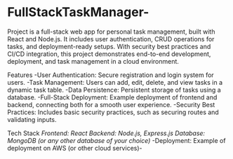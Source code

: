 # FullStackTaskManager-
Project is a full-stack web app for personal task management, built with React and Node.js. It includes user authentication, CRUD operations for tasks, and deployment-ready setups. With security best practices and CI/CD integration, this project demonstrates end-to-end development, deployment, and task management in a cloud environment.

Features
-User Authentication: Secure registration and login system for users.
-Task Management: Users can add, edit, delete, and view tasks in a dynamic task table.
-Data Persistence: Persistent storage of tasks using a database.
-Full-Stack Deployment: Example deployment of frontend and backend, connecting both for a smooth user experience.
-Security Best Practices: Includes basic security practices, such as securing routes and validating inputs.

Tech Stack
*Frontend: React*
*Backend: Node.js, Express.js*
*Database: MongoDB (or any other database of your choice)*
-Deployment: Example of deployment on AWS (or other cloud services)-


